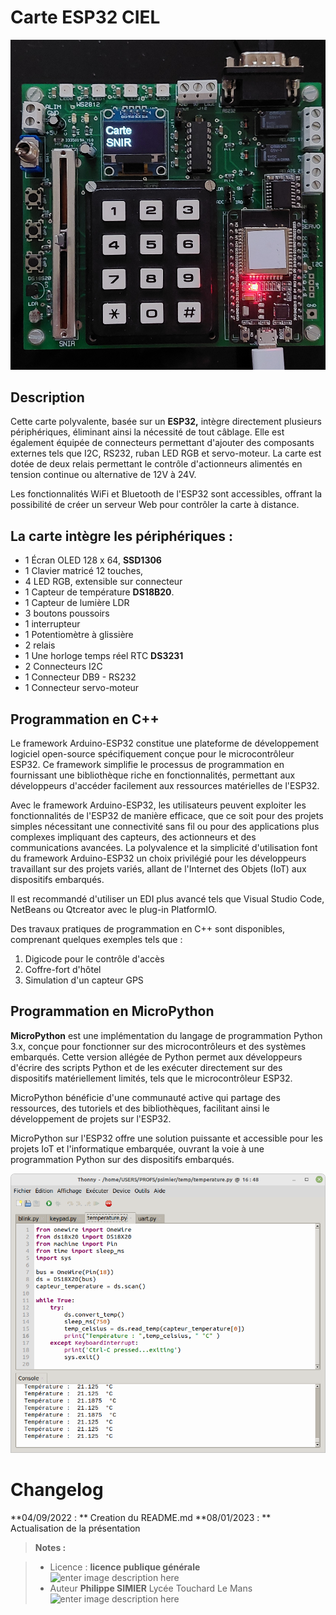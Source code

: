 ﻿# Carte ESP32 CIEL  
![le clavier](/21_carte_clavier_snir/carte_snir.jpg) 
## Description

Cette carte polyvalente, basée sur un **ESP32,** intègre directement plusieurs périphériques, éliminant ainsi la nécessité de tout câblage. Elle est également équipée de connecteurs permettant d'ajouter des composants externes tels que I2C, RS232, ruban LED RGB et servo-moteur. La carte est dotée de deux relais permettant le contrôle d'actionneurs alimentés en tension continue ou alternative de 12V à 24V.

Les fonctionnalités WiFi et Bluetooth de l'ESP32 sont accessibles, offrant la possibilité de créer un serveur Web pour contrôler la carte à distance.


## La carte intègre les périphériques :

 -  1 Écran OLED 128 x 64,  **SSD1306**
 -  1 Clavier matricé 12 touches,
 -  4 LED RGB, extensible sur connecteur
 -  1 Capteur de température **DS18B20**.
 -  1 Capteur de lumière LDR
 -  3 boutons poussoirs 
 -  1 interrupteur 
 -  1 Potentiomètre à glissière
 -  2 relais 
 -  1 Une horloge temps réel RTC **DS3231** 
 -  2 Connecteurs I2C 
 -  1 Connecteur DB9 - RS232 
 -  1 Connecteur servo-moteur

## Programmation en C++
  
Le framework Arduino-ESP32 constitue une plateforme de développement logiciel open-source spécifiquement conçue pour le microcontrôleur ESP32. 
Ce framework simplifie le processus de programmation en fournissant une bibliothèque riche en fonctionnalités, permettant aux développeurs d'accéder facilement aux ressources matérielles de l'ESP32. 

Avec le framework Arduino-ESP32, les utilisateurs peuvent exploiter les fonctionnalités de l'ESP32 de manière efficace, que ce soit pour des projets simples nécessitant une connectivité sans fil ou pour des applications plus complexes impliquant des capteurs, des actionneurs et des communications avancées. La polyvalence et la simplicité d'utilisation font du framework Arduino-ESP32 un choix privilégié pour les développeurs travaillant sur des projets variés, allant de l'Internet des Objets (IoT) aux dispositifs embarqués.

Il est recommandé d'utiliser un EDI plus avancé tels que Visual Studio Code, NetBeans ou Qtcreator avec le plug-in PlatformIO. 

Des travaux pratiques de programmation en C++ sont disponibles, comprenant quelques exemples tels que :

1.  Digicode pour le contrôle d'accès 
2.  Coffre-fort d'hôtel
3.  Simulation d'un capteur GPS

## Programmation en MicroPython

**MicroPython** est une implémentation du langage de programmation Python 3.x, conçue pour fonctionner sur des microcontrôleurs et des systèmes embarqués. Cette version allégée de Python permet aux développeurs d'écrire des scripts Python et de les exécuter directement sur des dispositifs matériellement limités, tels que le microcontrôleur ESP32.

MicroPython bénéficie d'une communauté active qui partage des ressources, des tutoriels et des bibliothèques, facilitant ainsi le développement de projets sur l'ESP32.

MicroPython sur l'ESP32 offre une solution puissante et accessible pour les projets IoT et l'informatique embarquée, ouvrant la voie à une programmation Python sur des dispositifs embarqués.

![EDI Thonny](/21_carte_clavier_snir/EDI_Thonny.png) 




# Changelog

**04/09/2022 : ** Creation du README.md 
**08/01/2023 : ** Actualisation de la présentation

> **Notes :**


> - Licence : **licence publique générale** ![enter image description here](https://img.shields.io/badge/licence-GPL-green.svg)
> - Auteur **Philippe SIMIER** Lycée Touchard Le Mans
>  ![enter image description here](https://img.shields.io/badge/built-passing-green.svg)
<!-- TOOLBOX 

Génération des badges : https://shields.io/
Génération de ce fichier : https://stackedit.io/editor#


